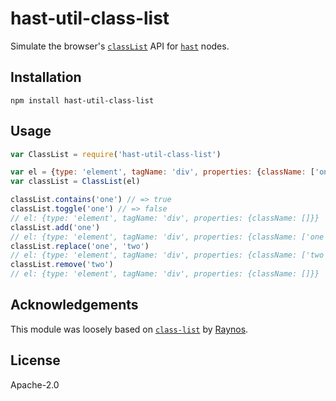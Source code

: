 # hast-util-class-list

Simulate the browser's [`classList`](https://developer.mozilla.org/en-US/docs/Web/API/Element/classList) API for [`hast`](https://github.com/syntax-tree/hast) nodes.

## Installation

`npm install hast-util-class-list`

## Usage

```js
var ClassList = require('hast-util-class-list')

var el = {type: 'element', tagName: 'div', properties: {className: ['one']}}
var classList = ClassList(el)

classList.contains('one') // => true
classList.toggle('one') // => false
// el: {type: 'element', tagName: 'div', properties: {className: []}}
classList.add('one')
// el: {type: 'element', tagName: 'div', properties: {className: ['one']}}
classList.replace('one', 'two')
// el: {type: 'element', tagName: 'div', properties: {className: ['two']}}
classList.remove('two')
// el: {type: 'element', tagName: 'div', properties: {className: []}}
```

## Acknowledgements

This module was loosely based on [`class-list`](https://github.com/npm-dom/class-list) by [Raynos](https://github.com/Raynos).

## License

Apache-2.0

